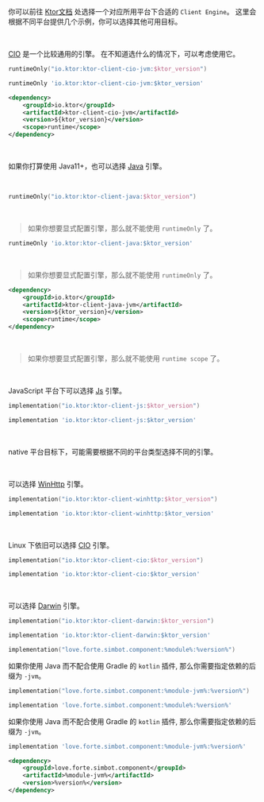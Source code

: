 [//]: # (Ktor 引擎选择)
<snippet id="engine-choose">

<deflist>
<def title="Ktor引擎">

你可以前往 [Ktor文档](https://ktor.io/docs/http-client-engines.html)
处选择一个对应所用平台下合适的 `Client Engine`。
这里会根据不同平台提供几个示例，你可以选择其他可用目标。

<tabs group="Platform">
<tab title="JVM" group-key="JVM">
<br />

[CIO](https://ktor.io/docs/http-client-engines.html#cio) 是一个比较通用的引擎。
在不知道选什么的情况下，可以考虑使用它。

<tabs group="Build">
<tab title="Gradle Kotlin DSL" group-key="kts">

```kotlin
runtimeOnly("io.ktor:ktor-client-cio-jvm:$ktor_version")
```

</tab>
<tab title="Gradle Groovy" group-key="groovy">

```groovy
runtimeOnly 'io.ktor:ktor-client-cio-jvm:$ktor_version'
```

</tab>
<tab title="Maven" group-key="maven">

```xml
<dependency>
    <groupId>io.ktor</groupId>
    <artifactId>ktor-client-cio-jvm</artifactId>
    <version>${ktor_version}</version>
    <scope>runtime</scope>
</dependency>
```

</tab>
</tabs>

<br />

如果你打算使用 Java11+，也可以选择 [Java](https://ktor.io/docs/http-client-engines.html#java) 引擎。

<br />

<tabs group="Build">
<tab title="Gradle Kotlin DSL" group-key="kts">

```kotlin
runtimeOnly("io.ktor:ktor-client-java:$ktor_version")
```

<br />

> 如果你想要显式配置引擎，那么就不能使用 `runtimeOnly` 了。

</tab>
<tab title="Gradle Groovy" group-key="groovy">

```groovy
runtimeOnly 'io.ktor:ktor-client-java:$ktor_version'
```

<br />

> 如果你想要显式配置引擎，那么就不能使用 `runtimeOnly` 了。

</tab>
<tab title="Maven" group-key="maven">

```xml
<dependency>
    <groupId>io.ktor</groupId>
    <artifactId>ktor-client-java-jvm</artifactId>
    <version>${ktor_version}</version>
    <scope>runtime</scope>
</dependency>
```

<br />

> 如果你想要显式配置引擎，那么就不能使用 `runtime scope` 了。

</tab>
</tabs>

</tab>

<tab title="JS" group-key="JS">
<br />

JavaScript 平台下可以选择 [Js](https://ktor.io/docs/http-client-engines.html#js) 引擎。

<tabs group="Build">
<tab title="Gradle Kotlin DSL" group-key="kts">

```kotlin
implementation("io.ktor:ktor-client-js:$ktor_version")
```

</tab>
<tab title="Gradle Groovy" group-key="groovy">

```groovy
implementation 'io.ktor:ktor-client-js:$ktor_version'
```

</tab>
</tabs>

</tab>

<tab title="Native" group-key="Native">
<br />

native 平台目标下，可能需要根据不同的平台类型选择不同的引擎。

<tabs group="NativePlatform">
<tab title="Mingw">
<br />

可以选择 [WinHttp](https://ktor.io/docs/http-client-engines.html#winhttp) 引擎。

<tabs group="Build">
<tab title="Gradle Kotlin DSL" group-key="kts">

```kotlin
implementation("io.ktor:ktor-client-winhttp:$ktor_version")
```

</tab>
<tab title="Gradle Groovy" group-key="groovy">

```groovy
implementation 'io.ktor:ktor-client-winhttp:$ktor_version'
```

</tab>
</tabs>

</tab>
<tab title="Linux">
<br />

Linux 下依旧可以选择 [CIO](https://ktor.io/docs/http-client-engines.html#cio) 引擎。

<tabs group="Build">
<tab title="Gradle Kotlin DSL" group-key="kts">

```kotlin
implementation("io.ktor:ktor-client-cio:$ktor_version")
```

</tab>
<tab title="Gradle Groovy" group-key="groovy">

```groovy
implementation 'io.ktor:ktor-client-cio:$ktor_version'
```

</tab>
</tabs>

</tab>
<tab title="MacOS">
<br />

可以选择 [Darwin](https://ktor.io/docs/http-client-engines.html#darwin) 引擎。

<tabs group="Build">
<tab title="Gradle Kotlin DSL" group-key="kts">

```kotlin
implementation("io.ktor:ktor-client-darwin:$ktor_version")
```

</tab>
<tab title="Gradle Groovy" group-key="groovy">

```groovy
implementation 'io.ktor:ktor-client-darwin:$ktor_version'
```

</tab>
</tabs>

</tab>
</tabs>

</tab>
</tabs>

</def>
</deflist>


</snippet>

<snippet id="deps">
<var name="module" value=""></var>
<var name="module-jvm" value="%module%-jvm"></var>

<tabs group="build">
<tab title="Gradle(Kotlin DSL)" group-key="kts">

```Kotlin
implementation("love.forte.simbot.component:%module%:%version%")
```

<tip>

如果你使用 Java 而不配合使用 Gradle 的 `kotlin` 插件,
那么你需要指定依赖的后缀为 `-jvm`。

```Kotlin
implementation("love.forte.simbot.component:%module-jvm%:%version%")
```

</tip>

</tab>
<tab title="Gradle(Groovy)" group-key="groovy">

```Groovy
implementation 'love.forte.simbot.component:%module%:%version%'
```

<tip>

如果你使用 Java 而不配合使用 Gradle 的 `kotlin` 插件,
那么你需要指定依赖的后缀为 `-jvm`。

```Groovy
implementation 'love.forte.simbot.component:%module-jvm%:%version%'
```

</tip>

</tab>
<tab title="Maven" group-key="maven">

```xml
<dependency>
    <groupId>love.forte.simbot.component</groupId>
    <artifactId>%module-jvm%</artifactId>
    <version>%version%</version>
</dependency>
```

</tab>
</tabs>

</snippet>
